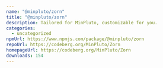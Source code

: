 ```yaml
---
name: "@minpluto/zorn"
title: "@minpluto/zorn"
description: Tailored for MinPluto, customizable for you.
categories:
  - uncategorized
npmUrl: https://www.npmjs.com/package/@minpluto/zorn
repoUrl: https://codeberg.org/MinPluto/Zorn
homepageUrl: https://codeberg.org/MinPluto/Zorn
downloads: 154
---
```

